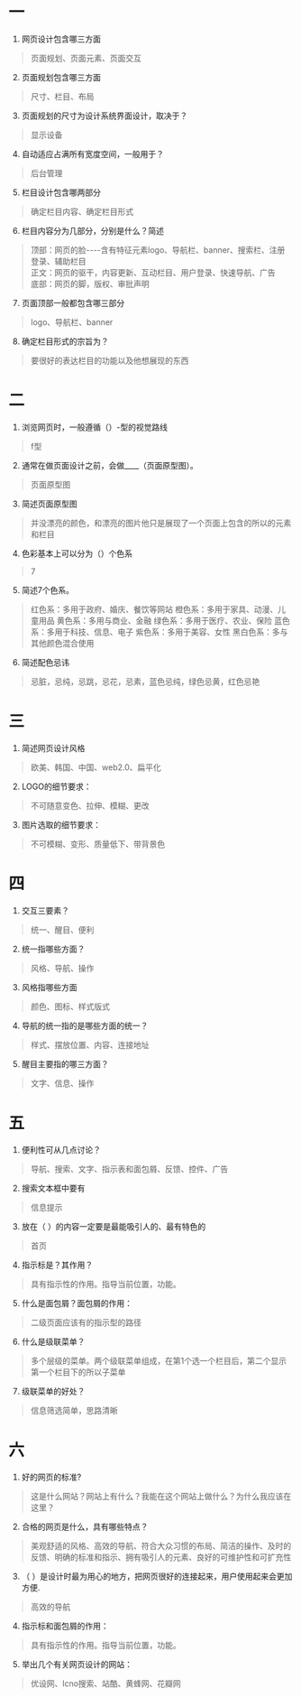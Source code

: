 # 一
1. 网页设计包含哪三方面
> 页面规划、页面元素、页面交互
2. 页面规划包含哪三方面
> 尺寸、栏目、布局
3. 页面规划的尺寸为设计系统界面设计，取决于？
> 显示设备
4. 自动适应占满所有宽度空间，一般用于？
> 后台管理
5. 栏目设计包含哪两部分
> 确定栏目内容、确定栏目形式
6. 栏目内容分为几部分，分别是什么？简述
> 顶部：网页的脸----含有特征元素logo、导航栏、banner、搜索栏、注册登录、辅助栏目  
> 正文：网页的驱干，内容更新、互动栏目、用户登录、快速导航、广告  
> 底部：网页的脚，版权、审批声明  
7. 页面顶部一般都包含哪三部分
> logo、导航栏、banner
8. 确定栏目形式的宗旨为？
> 要很好的表达栏目的功能以及他想展现的东西

# 二
1. 浏览网页时，一般遵循（）-型的视觉路线
> f型
2. 通常在做页面设计之前，会做____（页面原型图）。
> 页面原型图
3. 简述页面原型图
> 并没漂亮的颜色，和漂亮的图片他只是展现了一个页面上包含的所以的元素和栏目
4. 色彩基本上可以分为（）个色系
> 7
5. 简述7个色系。
> 红色系：多用于政府、婚庆、餐饮等网站
> 橙色系：多用于家具、动漫、儿童用品
> 黄色系：多用与商业、金融
> 绿色系：多用于医疗、农业、保险
> 蓝色系：多用于科技、信息、电子
> 紫色系：多用于美容、女性
> 黑白色系：多与其他颜色混合使用
6. 简述配色忌讳
> 忌脏，忌纯，忌跳，忌花，忌素，蓝色忌纯，绿色忌黄，红色忌艳

# 三 
1. 简述网页设计风格
> 欧美、韩国、中国、web2.0、扁平化
2. LOGO的细节要求：
> 不可随意变色、拉伸、模糊、更改
3. 图片选取的细节要求：
> 不可模糊、变形、质量低下、带背景色
 

# 四
1. 交互三要素？
> 统一、醒目、便利 
2. 统一指哪些方面？
> 风格、导航、操作
3. 风格指哪些方面
> 颜色、图标、样式版式
4. 导航的统一指的是哪些方面的统一？
> 样式、摆放位置、内容、连接地址
5. 醒目主要指的哪三方面？
> 文字、信息、操作

# 五
1. 便利性可从几点讨论？
> 导航、搜索、文字、指示表和面包屑、反馈、控件、广告
2. 搜索文本框中要有
> 信息提示
3. 放在（ ）的内容一定要是最能吸引人的、最有特色的
> 首页
4. 指示标是？其作用？
> 具有指示性的作用。指导当前位置，功能。
5. 什么是面包屑？面包屑的作用：
> 二级页面应该有的指示型的路径
6. 什么是级联菜单？
> 多个层级的菜单。两个级联菜单组成，在第1个选一个栏目后，第二个显示第一个栏目下的所以子菜单
7. 级联菜单的好处？
> 信息筛选简单，思路清晰

# 六
1. 好的网页的标准?
> 这是什么网站？网站上有什么？我能在这个网站上做什么？为什么我应该在这里？
2. 合格的网页是什么，具有哪些特点？
> 美观舒适的风格、高效的导航、符合大众习惯的布局、简洁的操作、及时的反馈、明确的标准和指示、拥有吸引人的元素、良好的可维护性和可扩充性
3. （ ）是设计时最为用心的地方，把网页很好的连接起来，用户使用起来会更加方便.
> 高效的导航
4. 指示标和面包屑的作用：
> 具有指示性的作用。指导当前位置，功能。
5. 举出几个有关网页设计的网站：
> 优设网、lcno搜索、站酷、黄蜂网、花瓣网
